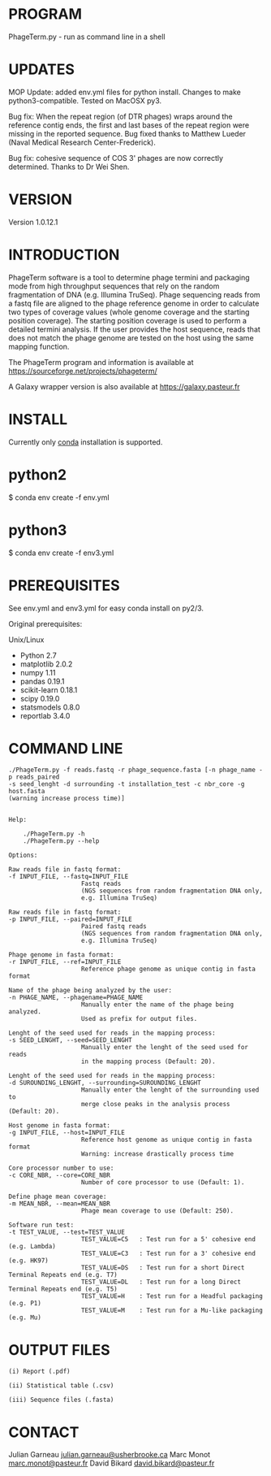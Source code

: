 PROGRAM
=======

PhageTerm.py - run as command line in a shell


UPDATES
=======
MOP Update: 
added env.yml files for python install. Changes to make python3-compatible. Tested on MacOSX py3.

Bug fix:
When the repeat region (of DTR phages) wraps around the reference contig ends, the first and last bases of the repeat region were missing in the reported sequence.
Bug fixed thanks to Matthew Lueder (Naval Medical Research Center-Frederick).

Bug fix: cohesive sequence of COS 3' phages are now correctly determined. 
Thanks to Dr Wei Shen.

VERSION
=======

Version 1.0.12.1


INTRODUCTION
============

PhageTerm software is a tool to determine phage termini and packaging mode
from high throughput sequences that rely on the random fragmentation of DNA (e.g. 
Illumina TruSeq). Phage sequencing reads from a fastq file are aligned to the phage 
reference genome in order to calculate two types of coverage values (whole genome coverage 
and the starting position coverage). The starting position coverage is used to perform a 
detailed termini analysis. If the user provides the host sequence, reads that does not 
match the phage genome are tested on the host using the same mapping function.

The PhageTerm program and information is available at https://sourceforge.net/projects/phageterm/

A Galaxy wrapper version is also available at https://galaxy.pasteur.fr

INSTALL
============
Currently only [conda](https://docs.conda.io/en/latest/) installation is supported. 

# python2
$ conda env create -f env.yml
# python3
$ conda env create -f env3.yml

PREREQUISITES
=============

See env.yml and env3.yml for easy conda install on py2/3.

Original prerequisites:

Unix/Linux

- Python      	2.7
- matplotlib  	2.0.2
- numpy       	1.11
- pandas      	0.19.1
- scikit-learn	0.18.1
- scipy       	0.19.0
- statsmodels 	0.8.0
- reportlab   	3.4.0


COMMAND LINE
============


	./PhageTerm.py -f reads.fastq -r phage_sequence.fasta [-n phage_name -p reads_paired 
	-s seed_lenght -d surrounding -t installation_test -c nbr_core -g host.fasta 
	(warning increase process time)]

    
	Help:   
    
        ./PhageTerm.py -h
        ./PhageTerm.py --help
    
    Options:

	Raw reads file in fastq format:
    -f INPUT_FILE, --fastq=INPUT_FILE
                        Fastq reads 
                        (NGS sequences from random fragmentation DNA only, 
                        e.g. Illumina TruSeq)
                        
	Raw reads file in fastq format:
    -p INPUT_FILE, --paired=INPUT_FILE
                        Paired fastq reads 
                        (NGS sequences from random fragmentation DNA only, 
                        e.g. Illumina TruSeq)                       
                        
	Phage genome in fasta format:
    -r INPUT_FILE, --ref=INPUT_FILE
                        Reference phage genome as unique contig in fasta format

	Name of the phage being analyzed by the user:
    -n PHAGE_NAME, --phagename=PHAGE_NAME
                        Manually enter the name of the phage being analyzed.
                        Used as prefix for output files.

	Lenght of the seed used for reads in the mapping process:
    -s SEED_LENGHT, --seed=SEED_LENGHT
                        Manually enter the lenght of the seed used for reads
                        in the mapping process (Default: 20).

	Lenght of the seed used for reads in the mapping process:
    -d SUROUNDING_LENGHT, --surrounding=SUROUNDING_LENGHT
                        Manually enter the lenght of the surrounding used to
                        merge close peaks in the analysis process (Default: 20).

	Host genome in fasta format:
    -g INPUT_FILE, --host=INPUT_FILE
                        Reference host genome as unique contig in fasta format
                        Warning: increase drastically process time

	Core processor number to use:
    -c CORE_NBR, --core=CORE_NBR
                        Number of core processor to use (Default: 1).
                        
	Define phage mean coverage:
    -m MEAN_NBR, --mean=MEAN_NBR
                        Phage mean coverage to use (Default: 250).                        
                                       
	Software run test:
    -t TEST_VALUE, --test=TEST_VALUE
                        TEST_VALUE=C5   : Test run for a 5' cohesive end (e.g. Lambda)                        
               			TEST_VALUE=C3   : Test run for a 3' cohesive end (e.g. HK97)
               			TEST_VALUE=DS   : Test run for a short Direct Terminal Repeats end (e.g. T7)
               			TEST_VALUE=DL   : Test run for a long Direct Terminal Repeats end (e.g. T5)
               			TEST_VALUE=H    : Test run for a Headful packaging (e.g. P1)
               			TEST_VALUE=M    : Test run for a Mu-like packaging (e.g. Mu)
               
                        
OUTPUT FILES
==========

	(i) Report (.pdf)
	
	(ii) Statistical table (.csv) 

	(iii) Sequence files (.fasta)
	

CONTACT
=======

Julian Garneau <julian.garneau@usherbrooke.ca>
Marc Monot <marc.monot@pasteur.fr>
David Bikard <david.bikard@pasteur.fr>
